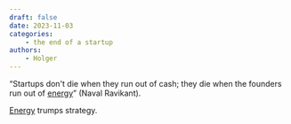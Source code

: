 ```yaml
---
draft: false
date: 2023-11-03
categories:
    - the end of a startup
authors:
    - Holger
---
```


“Startups don't die when they run out of cash; they die when the founders run out of [energy](how-to-measure-progress-in-innovation-projects?.md)” (Naval Ravikant). 

[Energy](energy-as-a-metric.md) trumps strategy.